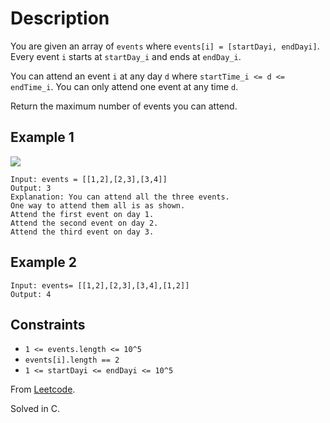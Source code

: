 # Description

You are given an array of `events` where `events[i] = [startDayi, endDayi]`. Every event `i` starts at `startDay_i` and ends at `endDay_i`.

You can attend an event `i` at any day `d` where `startTime_i <= d <= endTime_i`. You can only attend one event at any time `d`.

Return the maximum number of events you can attend.

## Example 1

![](https://assets.leetcode.com/uploads/2020/02/05/e1.png)

```
Input: events = [[1,2],[2,3],[3,4]]
Output: 3
Explanation: You can attend all the three events.
One way to attend them all is as shown.
Attend the first event on day 1.
Attend the second event on day 2.
Attend the third event on day 3.
```

## Example 2
```
Input: events= [[1,2],[2,3],[3,4],[1,2]]
Output: 4
```

## Constraints

* `1 <= events.length <= 10^5`
* `events[i].length == 2`
* `1 <= startDayi <= endDayi <= 10^5`

From [Leetcode](https://leetcode.com/problems/maximum-number-of-events-that-can-be-attended/).

Solved in C.
